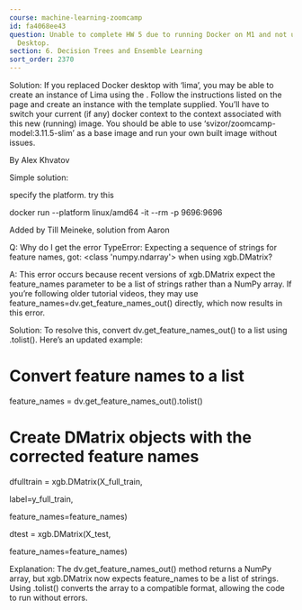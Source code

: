 ```yaml
---
course: machine-learning-zoomcamp
id: fa4068ee43
question: Unable to complete HW 5 due to running Docker on M1 and not using Docker
  Desktop.
section: 6. Decision Trees and Ensemble Learning
sort_order: 2370
---
```


Solution: 
If you replaced Docker desktop with ‘lima’, you may be able to create an instance of Lima using the . Follow the instructions listed on the page and create an instance with the template supplied. You’ll have to switch your current (if any) docker context to the context associated with this new (running) image. You should be able to use ‘svizor/zoomcamp-model:3.11.5-slim’ as a base image and run your own built image without issues.

By Alex Khvatov

Simple solution:

specify the platform. try this

docker run --platform linux/amd64 -it --rm -p 9696:9696 <your-docker-image-name>

Added by Till Meineke, solution from Aaron

Q: Why do I get the error TypeError: Expecting a sequence of strings for feature names, got: <class 'numpy.ndarray'> when using xgb.DMatrix?

A: This error occurs because recent versions of xgb.DMatrix expect the feature_names parameter to be a list of strings rather than a NumPy array. If you’re following older tutorial videos, they may use feature_names=dv.get_feature_names_out() directly, which now results in this error.

Solution: To resolve this, convert dv.get_feature_names_out() to a list using .tolist(). Here’s an updated example:

# Convert feature names to a list

feature_names = dv.get_feature_names_out().tolist()

# Create DMatrix objects with the corrected feature names

dfulltrain = xgb.DMatrix(X_full_train,

label=y_full_train,

feature_names=feature_names)

dtest = xgb.DMatrix(X_test,

feature_names=feature_names)

Explanation: The dv.get_feature_names_out() method returns a NumPy array, but xgb.DMatrix now expects feature_names to be a list of strings. Using .tolist() converts the array to a compatible format, allowing the code to run without errors.

